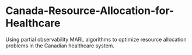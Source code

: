 # Canada-Resource-Allocation-for-Healthcare
Using partial observability MARL algorithms to optimize resource allocation problems in the Canadian healthcare system.
